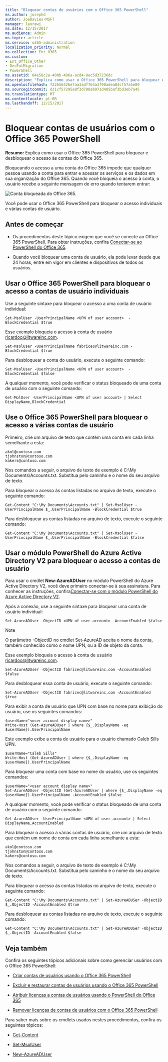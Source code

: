 ```yaml
---
title: "Bloquear contas de usuários com o Office 365 PowerShell"
ms.author: josephd
author: JoeDavies-MSFT
manager: laurawi
ms.date: 12/15/2017
ms.audience: Admin
ms.topic: article
ms.service: o365-administration
localization_priority: Normal
ms.collection: Ent_O365
ms.custom:
- Ent_Office_Other
- DecEntMigration
- PowerShell
ms.assetid: 04e58c2a-400b-496a-acd4-8ec5d37236dc
description: "Explica como usar o Office 365 PowerShell para bloquear e desbloquear o acesso às contas do Office 365."
ms.openlocfilehash: f22656426e7aa3adf764a3f90adea84cf57a5e89
ms.sourcegitcommit: d31cf57295e8f3d798ab971d405baf3bd3eb7a45
ms.translationtype: MT
ms.contentlocale: pt-BR
ms.lasthandoff: 12/15/2017
---
```

# <a name="block-user-accounts-with-office-365-powershell"></a>Bloquear contas de usuários com o Office 365 PowerShell

**Resumo:**  Explica como usar o Office 365 PowerShell para bloquear e desbloquear o acesso às contas do Office 365.
  
Bloqueando o acesso a uma conta do Office 365 impede que qualquer pessoa usando a conta para entrar e acessar os serviços e os dados em sua organização do Office 365. Quando você bloqueia o acesso à conta, o usuário recebe a seguinte mensagem de erro quando tentarem entrar:
  
![Conta bloqueada do Office 365.](images/o365_powershell_account_blocked.png)
  
Você pode usar o Office 365 PowerShell para bloquear o acesso individuais e várias contas de usuário.
  
## <a name="before-you-begin"></a>Antes de começar

- Os procedimentos deste tópico exigem que você se conecte ao Office 365 PowerShell. Para obter instruções, confira [Conectar-se ao PowerShell do Office 365](connect-to-office-365-powershell.md).
    
- Quando você bloquear uma conta de usuário, ela pode levar desde que 24 horas, entre em vigor em clientes e dispositivos de todos os usuários.
    
## <a name="use-office-365-powershell-to-block-access-to-individual-user-accounts"></a>Usar o Office 365 PowerShell para bloquear o acesso a contas de usuário individuais

Use a seguinte sintaxe para bloquear o acesso a uma conta de usuário individual:
  
```
Set-MsolUser -UserPrincipalName <UPN of user account>  -BlockCredential $true
```

Esse exemplo bloqueia o acesso à conta de usuário ricardoc@litwareinc.com.
  
```
Set-MsolUser -UserPrincipalName fabricec@litwareinc.com -BlockCredential $true
```

Para desbloquear a conta do usuário, execute o seguinte comando:
  
```
Set-MsolUser -UserPrincipalName <UPN of user account>  -BlockCredential $false
```

A qualquer momento, você pode verificar o status bloqueado de uma conta de usuário com o seguinte comando:
  
```
Get-MolUser -UserPrincipalName <UPN of user account> | Select DisplayName,BlockCredential
```

## <a name="use-office-365-powershell-to-block-access-to-multiple-user-accounts"></a>Use o Office 365 PowerShell para bloquear o acesso a várias contas de usuário

Primeiro, crie um arquivo de texto que contém uma conta em cada linha semelhante a esta:
    
  ```
akol@contoso.com
tjohnston@contoso.com
kakers@contoso.com
  ```
Nos comandos a seguir, o arquivo de texto de exemplo é C:\My Documents\Accounts.txt. Substitua pelo caminho e o nome do seu arquivo de texto.
    
Para bloquear o acesso às contas listadas no arquivo de texto, execute o seguinte comando:
    
  ```
  Get-Content "C:\My Documents\Accounts.txt" | Set-MsolUser -UserPrincipalName $_.UserPrincipalName -BlockCredential $true
  ```
Para desbloquear as contas listadas no arquivo de texto, execute o seguinte comando:
    
  ```
  Get-Content "C:\My Documents\Accounts.txt" | Set-MsolUser -UserPrincipalName $_.UserPrincipalName -BlockCredential $false
  ```

## <a name="use-the-azure-active-directory-v2-powershell-module-to-block-access-to-user-accounts"></a>Usar o módulo PowerShell do Azure Active Directory V2 para bloquear o acesso a contas de usuário

Para usar o cmdlet **New-AzureADUser** no módulo PowerShell do Azure Active Directory V2, você deve primeiro conectar-se à sua assinatura. Para conhecer as instruções, confira[Conectar-se com o módulo PowerShell do Azure Active Directory V2](https://go.microsoft.com/fwlink/?linkid=842218).
  
Após a conexão, use a seguinte sintaxe para bloquear uma conta de usuário individual:
  
```
Set-AzureADUser -ObjectID <UPN of user account> -AccountEnabled $false
```

> [!NOTE]
> O parâmetro -ObjectID no cmdlet Set-AzureAD aceita o nome da conta, também conhecido como o nome UPN, ou a ID de objeto da conta. 
  
Esse exemplo bloqueia o acesso à conta de usuário ricardoc@litwareinc.com.
  
```
Set-AzureADUser -ObjectID fabricec@litwareinc.com -AccountEnabled $false
```

Para desbloquear essa conta de usuário, execute o seguinte comando:
  
```
Set-AzureADUser -ObjectID fabricec@litwareinc.com -AccountEnabled $true
```

Para exibir a conta de usuário que UPN com base no nome para exibição do usuário, use os seguintes comandos:
  
```
$userName="<user account display name>"
Write-Host (Get-AzureADUser | where {$_.DisplayName -eq $userName}).UserPrincipalName

```

Este exemplo exibe a conta de usuário para o usuário chamado Caleb Sills UPN.
  
```
$userName="Caleb Sills"
Write-Host (Get-AzureADUser | where {$_.DisplayName -eq $userName}).UserPrincipalName
```

Para bloquear uma conta com base no nome do usuário, use os seguintes comandos:
  
```
$userName="<user account display name>"
Set-AzureADUser -ObjectID (Get-AzureADUser | where {$_.DisplayName -eq $userName}).UserPrincipalName -AccountEnabled $false

```

A qualquer momento, você pode verificar o status bloqueado de uma conta de usuário com o seguinte comando:
  
```
Get-AzureADUser -UserPrincipalName <UPN of user account> | Select DisplayName,AccountEnabled
```

Para bloquear o acesso a várias contas de usuário, crie um arquivo de texto que contém um nome de conta em cada linha semelhante a esta:
    
  ```
akol@contoso.com
tjohnston@contoso.com
kakers@contoso.com
  ```

Nos comandos a seguir, o arquivo de texto de exemplo é C:\My Documents\Accounts.txt. Substitua pelo caminho e o nome do seu arquivo de texto.
    
Para bloquear o acesso às contas listadas no arquivo de texto, execute o seguinte comando:
    
```
Get-Content "C:\My Documents\Accounts.txt" | Set-AzureADUSer -ObjectID $_.ObjectID -AccountEnabled $true
```

Para desbloquear as contas listadas no arquivo de texto, execute o seguinte comando:
    
```
Get-Content "C:\My Documents\Accounts.txt" | Set-AzureADUSer -ObjectID $_.ObjectID -AccountEnabled $false
```

## <a name="see-also"></a>Veja também
<a name="SeeAlso"> </a>

Confira os seguintes tópicos adicionais sobre como gerenciar usuários com o Office 365 PowerShell:
  
- [Criar contas de usuários usando o Office 365 PowerShell](create-user-accounts-with-office-365-powershell.md)
    
- [Excluir e restaurar contas de usuários usando o Office 365 PowerShell](delete-and-restore-user-accounts-with-office-365-powershell.md)
    
- [Atribuir licenças a contas de usuários usando o PowerShell do Office 365](assign-licenses-to-user-accounts-with-office-365-powershell.md)
    
- [Remover licenças de contas de usuários com o Office 365 PowerShell](remove-licenses-from-user-accounts-with-office-365-powershell.md)
    
Para saber mais sobre os cmdlets usados nestes procedimentos, confira os seguintes tópicos:
  
- [Get-Content](https://go.microsoft.com/fwlink/p/?LinkId=113310)
    
- [Set-MsolUser](https://go.microsoft.com/fwlink/p/?LinkId=691644)
    
- [New-AzureADUser](https://docs.microsoft.com/powershell/module/azuread/new-azureaduser?view=azureadps-2.0)
    


